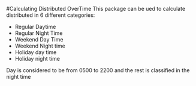 #Calculating Distributed OverTime
This package can be ued to calculate distributed in 6 different categories:
- Regular Daytime
- Regular Night Time
- Weekend Day Time
- Weekend Night time
- Holiday day time
- Holiday night time

Day is considered to be from 0500 to 2200 and the rest is classified in the night time